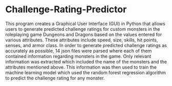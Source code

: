 # Challenge-Rating-Predictor

This program creates a Graphical User Interface (GUI) in Python that allows users to generate predicted challenge ratings for custom monsters in the roleplaying game Dungeons and Dragons based on the values entered for various attributes.
These attributes include speed, size, skills, hit points, senses, and armor class. In order to generate predicted challenge ratings as accurately as possible, 14 json files were parsed where
each of them contained information regarding monsters in the game. Only relevant information was extracted which included the name of the monsters and the attributes mentioned above.
This information was then used to train the machine learning model which used the random forest regression algorithm to predict the challenge rating for any monster.
